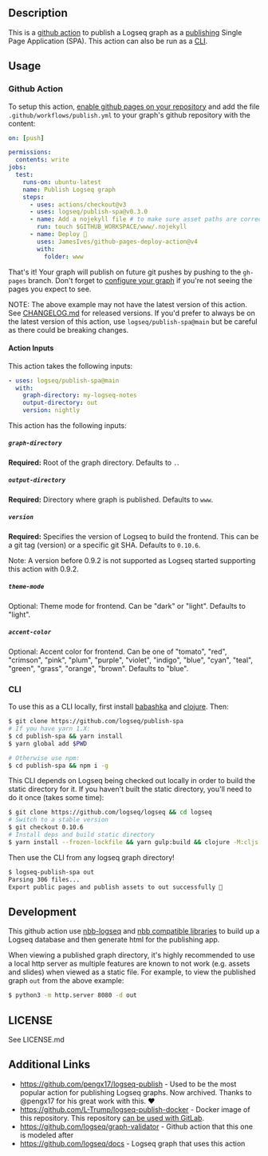 ## Description

This is a [github action](https://github.com/features/actions) to publish a
Logseq graph as a [publishing](https://docs.logseq.com/#/page/publishing) Single
Page Application (SPA). This action can also be run as a [CLI](#cli).

## Usage

### Github Action

To setup this action, [enable github pages on your
repository](https://docs.github.com/en/pages/quickstart) and add the file
`.github/workflows/publish.yml` to your graph's github repository with the
content:

``` yaml
on: [push]

permissions:
  contents: write
jobs:
  test:
    runs-on: ubuntu-latest
    name: Publish Logseq graph
    steps:
      - uses: actions/checkout@v3
      - uses: logseq/publish-spa@v0.3.0
      - name: Add a nojekyll file # to make sure asset paths are correctly identified
        run: touch $GITHUB_WORKSPACE/www/.nojekyll
      - name: Deploy 🚀
        uses: JamesIves/github-pages-deploy-action@v4
        with:
          folder: www
```

That's it! Your graph will publish on future git pushes by pushing to the
`gh-pages` branch. Don't forget to [configure your
graph](https://docs.logseq.com/#/page/publishing/block/configuration) if you're
not seeing the pages you expect to see.

NOTE: The above example may not have the latest version of this action. See
[CHANGELOG.md](CHANGELOG.md) for released versions. If you'd prefer to always be
on the latest version of this action, use `logseq/publish-spa@main` but be
careful as there could be breaking changes.

#### Action Inputs

This action takes the following inputs:

```yaml
- uses: logseq/publish-spa@main
  with:
    graph-directory: my-logseq-notes
    output-directory: out
    version: nightly
```

This action has the following inputs:

##### `graph-directory`

**Required:** Root of the graph directory. Defaults to `.`.

##### `output-directory`

**Required:** Directory where graph is published. Defaults to `www`.

##### `version`

**Required:** Specifies the version of Logseq to build the frontend. This can be
a git tag (version) or a specific git SHA. Defaults to `0.10.6`.

Note: A version before 0.9.2 is not supported as Logseq started supporting this
action with 0.9.2.

##### `theme-mode`

Optional: Theme mode for frontend. Can be "dark" or "light". Defaults to "light".

##### `accent-color`

Optional: Accent color for frontend. Can be one of "tomato", "red", "crimson", "pink", "plum", "purple", "violet", "indigo", "blue", "cyan", "teal", "green", "grass", "orange", "brown". Defaults to "blue".

### CLI

To use this as a CLI locally, first install
[babashka](https://github.com/babashka/babashka#installation) and
[clojure](https://clojure.org/guides/install_clojure). Then:

```sh
$ git clone https://github.com/logseq/publish-spa
# If you have yarn 1.X:
$ cd publish-spa && yarn install
$ yarn global add $PWD

# Otherwise use npm:
$ cd publish-spa && npm i -g
```

This CLI depends on Logseq being checked out locally in order to build the
static directory for it. If you haven't built the static directory, you'll need
to do it once (takes some time):

```sh
$ git clone https://github.com/logseq/logseq && cd logseq
# Switch to a stable version
$ git checkout 0.10.6
# Install deps and build static directory
$ yarn install --frozen-lockfile && yarn gulp:build && clojure -M:cljs release publishing
```

Then use the CLI from any logseq graph directory!
```sh
$ logseq-publish-spa out
Parsing 306 files...
Export public pages and publish assets to out successfully 🎉
```

## Development

This github action use [nbb-logseq](https://github.com/logseq/nbb-logseq) and
[nbb compatible libraries](https://github.com/logseq/logseq/tree/master/deps) to build up a
Logseq database and then generate html for the publishing app.

When viewing a published graph directory, it's highly recommended to use a local http server as multiple features are known to not work (e.g. assets and slides) when viewed as a static file. For example, to view the published graph `out` from the above example:
```sh
$ python3 -m http.server 8080 -d out
```

## LICENSE
See LICENSE.md

## Additional Links
* https://github.com/pengx17/logseq-publish - Used to be the most popular action for publishing Logseq graphs. Now archived. Thanks to @pengx17 for his great work with this. :heart:
* https://github.com/L-Trump/logseq-publish-docker - Docker image of this repository. This
  repository [can be used with GitLab](https://github.com/logseq/publish-spa/issues/18#issuecomment-2100932405).
* https://github.com/logseq/graph-validator - Github action that this one is modeled after
* https://github.com/logseq/docs - Logseq graph that uses this action
